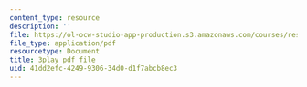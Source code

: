 ```yaml
---
content_type: resource
description: ''
file: https://ol-ocw-studio-app-production.s3.amazonaws.com/courses/res-10-s95-physics-of-covid-19-transmission-fall-2020/41dd2efc4249930634d0d1f7abcb8ec3_-Yt7LQ4k1IU.pdf
file_type: application/pdf
resourcetype: Document
title: 3play pdf file
uid: 41dd2efc-4249-9306-34d0-d1f7abcb8ec3
---
```

